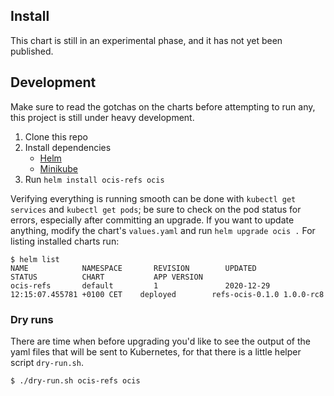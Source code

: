 ## Install

This chart is still in an experimental phase, and it has not yet been published.

## Development

Make sure to read the gotchas on the charts before attempting to run any, this project is still under heavy development.

1. Clone this repo
2. Install dependencies 
    - [Helm](https://helm.sh/docs/intro/install/)
    - [Minikube](https://minikube.sigs.k8s.io/docs/start/)
3. Run `helm install ocis-refs ocis`

Verifying everything is running smooth can be done with `kubectl get services` and `kubectl get pods`; be sure to check on the pod status for errors, especially after committing an upgrade. If you want to update anything, modify the chart's `values.yaml` and run `helm upgrade ocis .` For listing installed charts run:

```console
$ helm list
NAME            NAMESPACE       REVISION        UPDATED                                 STATUS          CHART           APP VERSION
ocis-refs       default         1               2020-12-29 12:15:07.455781 +0100 CET    deployed        refs-ocis-0.1.0 1.0.0-rc8
``` 

### Dry runs
There are time when before upgrading you'd like to see the output of the yaml files that will be sent to Kubernetes, for that there is a little helper script `dry-run.sh`.

```console
$ ./dry-run.sh ocis-refs ocis
```

